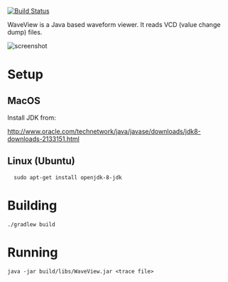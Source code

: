 [![Build Status](https://travis-ci.org/jbush001/WaveView.svg?branch=master)](https://travis-ci.org/jbush001/WaveView)

WaveView is a Java based waveform viewer.  It reads VCD (value change dump)
files.

![screenshot](https://raw.githubusercontent.com/wiki/jbush001/WaveView/screenshot.png)

# Setup
## MacOS

Install JDK from:

  http://www.oracle.com/technetwork/java/javase/downloads/jdk8-downloads-2133151.html

## Linux (Ubuntu)

	  sudo apt-get install openjdk-8-jdk

# Building

    ./gradlew build

# Running

    java -jar build/libs/WaveView.jar <trace file>

